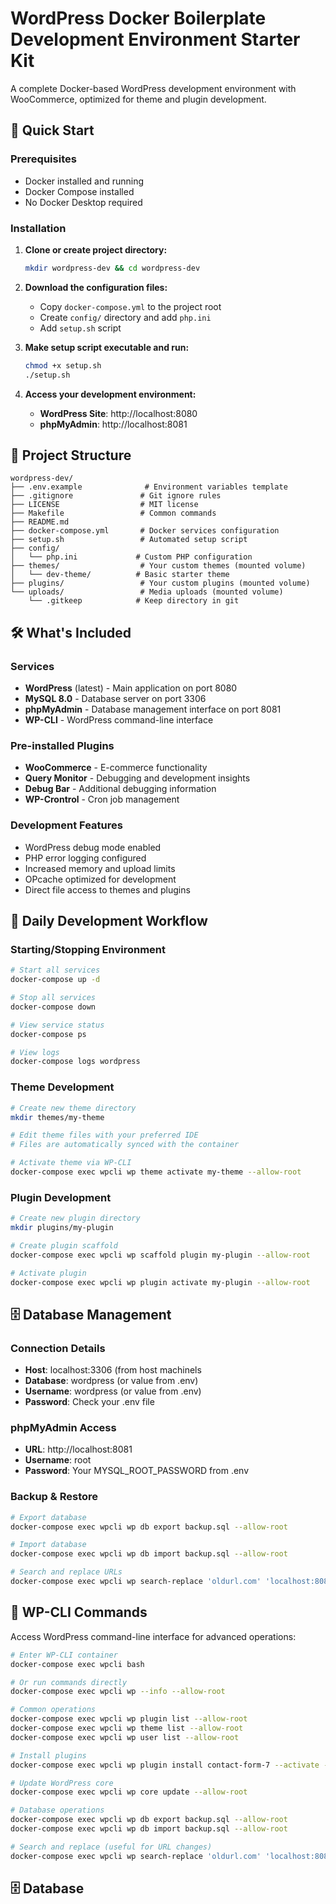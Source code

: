 # WordPress Docker Boilerplate Development Environment Starter Kit

A complete Docker-based WordPress development environment with WooCommerce, optimized for theme and plugin development.

## 🚀 Quick Start

### Prerequisites
- Docker installed and running
- Docker Compose installed
- No Docker Desktop required

### Installation

1. **Clone or create project directory:**
   ```bash
   mkdir wordpress-dev && cd wordpress-dev
   ```

2. **Download the configuration files:**
   - Copy `docker-compose.yml` to the project root
   - Create `config/` directory and add `php.ini`
   - Add `setup.sh` script

3. **Make setup script executable and run:**
   ```bash
   chmod +x setup.sh
   ./setup.sh
   ```

4. **Access your development environment:**
   - **WordPress Site**: http://localhost:8080
   - **phpMyAdmin**: http://localhost:8081

## 📁 Project Structure

```
wordpress-dev/
├── .env.example              # Environment variables template
├── .gitignore               # Git ignore rules
├── LICENSE                  # MIT license
├── Makefile                 # Common commands
├── README.md
├── docker-compose.yml       # Docker services configuration
├── setup.sh                 # Automated setup script
├── config/
│   └── php.ini             # Custom PHP configuration
├── themes/                  # Your custom themes (mounted volume)
│   └── dev-theme/          # Basic starter theme
├── plugins/                 # Your custom plugins (mounted volume)
└── uploads/                 # Media uploads (mounted volume)
    └── .gitkeep            # Keep directory in git
```

## 🛠️ What's Included

### Services
- **WordPress** (latest) - Main application on port 8080
- **MySQL 8.0** - Database server on port 3306
- **phpMyAdmin** - Database management interface on port 8081
- **WP-CLI** - WordPress command-line interface

### Pre-installed Plugins
- **WooCommerce** - E-commerce functionality
- **Query Monitor** - Debugging and development insights
- **Debug Bar** - Additional debugging information
- **WP-Crontrol** - Cron job management

### Development Features
- WordPress debug mode enabled
- PHP error logging configured
- Increased memory and upload limits
- OPcache optimized for development
- Direct file access to themes and plugins

## 🎯 Daily Development Workflow

### Starting/Stopping Environment
```bash
# Start all services
docker-compose up -d

# Stop all services
docker-compose down

# View service status
docker-compose ps

# View logs
docker-compose logs wordpress
```

### Theme Development
```bash
# Create new theme directory
mkdir themes/my-theme

# Edit theme files with your preferred IDE
# Files are automatically synced with the container

# Activate theme via WP-CLI
docker-compose exec wpcli wp theme activate my-theme --allow-root
```

### Plugin Development
```bash
# Create new plugin directory
mkdir plugins/my-plugin

# Create plugin scaffold
docker-compose exec wpcli wp scaffold plugin my-plugin --allow-root

# Activate plugin
docker-compose exec wpcli wp plugin activate my-plugin --allow-root
```

## 🗄️ Database Management

### Connection Details
- **Host**: localhost:3306 (from host machinels
- **Database**: wordpress (or value from .env)
- **Username**: wordpress (or value from .env)
- **Password**: Check your .env file

### phpMyAdmin Access
- **URL**: http://localhost:8081
- **Username**: root
- **Password**: Your MYSQL_ROOT_PASSWORD from .env

### Backup & Restore
```bash
# Export database
docker-compose exec wpcli wp db export backup.sql --allow-root

# Import database
docker-compose exec wpcli wp db import backup.sql --allow-root

# Search and replace URLs
docker-compose exec wpcli wp search-replace 'oldurl.com' 'localhost:8080' --allow-root
```

## 🔧 WP-CLI Commands

Access WordPress command-line interface for advanced operations:

```bash
# Enter WP-CLI container
docker-compose exec wpcli bash

# Or run commands directly
docker-compose exec wpcli wp --info --allow-root

# Common operations
docker-compose exec wpcli wp plugin list --allow-root
docker-compose exec wpcli wp theme list --allow-root
docker-compose exec wpcli wp user list --allow-root

# Install plugins
docker-compose exec wpcli wp plugin install contact-form-7 --activate --allow-root

# Update WordPress core
docker-compose exec wpcli wp core update --allow-root

# Database operations
docker-compose exec wpcli wp db export backup.sql --allow-root
docker-compose exec wpcli wp db import backup.sql --allow-root

# Search and replace (useful for URL changes)
docker-compose exec wpcli wp search-replace 'oldurl.com' 'localhost:8080' --allow-root
```

## 🗄️ Database
